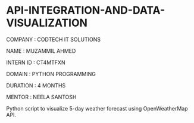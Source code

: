 # API-INTEGRATION-AND-DATA-VISUALIZATION

COMPANY : CODTECH IT SOLUTIONS

NAME : MUZAMMIL AHMED

INTERN ID : CT4MTFXN

DOMAIN : PYTHON PROGRAMMING

DURATION : 4 MONTHS

MENTOR : NEELA SANTOSH

Python script to visualize 5-day weather forecast using OpenWeatherMap API.


